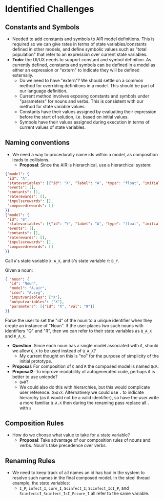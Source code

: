 # Identified Challenges

## Constants and Symbols
* Needed to add constants and symbols to AIR model definitions.  This is required so we can give rates in terms of state variables/constants defined in other models, and define symbolic values such as "total population" that refer to an expression over current state variables.
* **Todo**: the UI/UX needs to support constant and symbol definition.  As currently defined, constants and symbols can be defined in a model as either an expression or "extern" to indicate they will be defined externally.
  * Do we need to have "extern"?  We should settle on a common method for overriding definitions in a model.  This should be part of our language definition.
  * Current method involves exposing constants and symbols under "parameters" for nouns and verbs.  This is consistent with our method for state variable values.
  * Constants have their values assigned by evaluating their expression before the start of solution, i.e. based on initial values.
  * Symbols have their values assigned during execution in terms of current values of state variables.

## Naming conventions
* We need a way to procedurally name ids within a model, as composition leads to collisions.
  * **Proposal**: Since the AIR is hierarchical, use a hierarchical system:

```json
{"model": {
 "id": "A",
 "statevariables": [{"id": "X", "label": "A", "type": "float", "initial_value": "0"}],
 "events": [],
 "contants": [],
 "raterewards": [],
 "impulserewards": [],
 "composedrewards": []
}}
{"model": {
 "id": "B",
 "statevariables": [{"id": "Y", "label": "A", "type": "float", "initial_value": "0"}],
 "events": [],
 "contants": [],
 "raterewards": [],
 "impulserewards": [],
 "composedrewards": []
}}
```

Call `A`'s state variable `X`: `A_X`, and `B`'s state variable `Y`: `B_Y`.

Given a noun:

```json
{ "noun": {
  "id": "Noun",
  "model": "A.air",
  "icon": "A.svg",
  "inputvariables": ["X"],
  "outputvariables": ["X"],
  "parameters": [{"id": "X", "val": "0"}]
}}
```

Force the user to set the "id" of the noun to a unique identifier when they create an instance of "Noun".  If the user places two such nouns with identifiers "Q" and "R", then we can refer to their state variables as `Q_A_X` and `R_A_X`.

* **Question**: Since each noun has a single model associated with it, should we allow `Q_X` to be used instead of `Q_A_X`?
  * My current thought on this is "no" for the purpose of simplicity of the initial prototype.
* **Proposal**: For composition of `Q` and `R` the composed model is named `QcR`.
* **Proposal2**: To improve readability of autogenerated code, perhaps it is better to use unicode?
  * `Q⊕R`?
  * We could also do this with hierarchies, but this would complicate user reference.  `Q϶A϶X`.  Alternatively we could use `.` to indicate hierarchy (as it would not be a valid identifier), so have the user write a more familiar `Q.A.X` then during the renaming pass replace all `.` with `϶`

## Composition Rules
* How do we choose what value to take for a state variable?
  * **Proposal**: Take advantage of our composition rules of nouns and verbs.  Noun's take precedence over verbs.

## Renaming Rules
* We need to keep track of all names an id has had in the system to resolve such names in the final composed model.  In the steel thread example, the state variables:
  * `I_P`, `infect_I`, `cure_I`, `Scinfect_I`, `Scinfect_IcI_P`, and `ScinfectcI_Scinfect_IcI_Pccure_I` all refer to the same variable.
